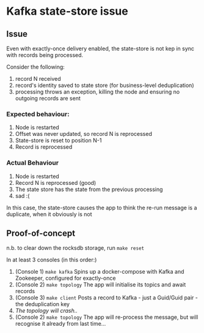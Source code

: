 # Kafka state-store issue

## Issue

Even with exactly-once delivery enabled, the state-store is not kep in sync with records being processed.

Consider the following:

1. record N received
1. record's identity saved to state store (for business-level deduplication)
1. processing throws an exception, killing the node and ensuring no outgoing records are sent
    
### Expected behaviour:
1. Node is restarted
1. Offset was never updated, so record N is reprocessed
1. State-store is reset to position N-1
1. Record is reprocessed
    
### Actual Behaviour
1. Node is restarted
1. Record N is reprocessed (good)
1. The state store has the state from the previous processing
1. sad :(

In this case, the state-store causes the app to think the re-run message is a duplicate, when it obviously is not 

## Proof-of-concept

n.b. to clear down the rocksdb storage, run `make reset`

In at least 3 consoles (in this order:)

1. (Console 1) `make kafka` Spins up a docker-compose with Kafka and Zookeeper, configured for exactly-once
1. (Console 2) `make topology` The app will initialise its topics and await records
1. (Console 3) `make client` Posts a record to Kafka - just a Guid/Guid pair - the deduplication key
1. *The topology  will crash..*
1. (Console 2) `make topology` The app will re-process the message, but will recognise it already from last time...


